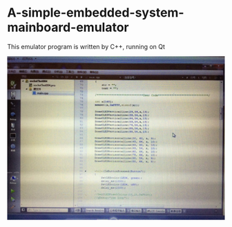 # A-simple-embedded-system-mainboard-emulator
This emulator program is written by C++, running on Qt

![alt tag](https://github.com/yihaoye/A-simple-embedded-system-mainboard-emulator/blob/master/screen%20shot/IMG_8470.JPG)